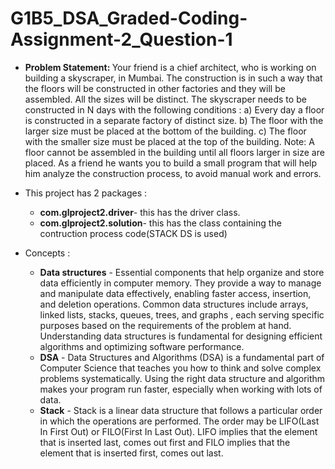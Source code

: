 # G1B5_DSA_Graded-Coding-Assignment-2_Question-1
 
* <b>Problem Statement: </b>Your friend is a chief architect, who is working on building a skyscraper, in Mumbai. The construction is in such a way that the floors will be constructed in other factories and they will be assembled. All the sizes will be distinct.
  The skyscraper needs to be constructed in N days with the following conditions :
  a)	Every day a floor is constructed in a separate factory of distinct size.
  b)	The floor with the larger size must be placed at the bottom of the building.
  c)	The floor with the smaller size must be placed at the top of the building.
  Note: A floor cannot be assembled in the building until all floors larger in size are placed.
  As a friend he wants you to build a small program that will help him analyze the construction process, to avoid manual work and errors.
  
* This project has 2 packages : 
   * <b>com.glproject2.driver</b>- this has the driver class. 
   * <b>com.glproject2.solution</b>- this has the class containing the contruction process code(STACK DS is used)

* Concepts :
   * <b>Data structures</b> - Essential components that help organize and store data efficiently in computer memory. They provide a way to manage and manipulate data effectively, enabling faster access, insertion, and deletion operations. Common data structures include arrays, linked lists, stacks, queues, trees, and graphs , each serving specific purposes based on the requirements of the problem at hand. Understanding data structures is fundamental for designing efficient algorithms and optimizing software performance. 
   * <b>DSA</b> - Data Structures and Algorithms (DSA) is a fundamental part of Computer Science that teaches you how to think and solve complex problems systematically. Using the right data structure and algorithm makes your program run faster, especially when working with lots of data.
   * <b>Stack</b> - Stack is a linear data structure that follows a particular order in which the operations are performed. The order may be LIFO(Last In First Out) or FILO(First In Last Out). LIFO implies that the element that is inserted last, comes out first and FILO implies that the element that is inserted first, comes out last.
   

